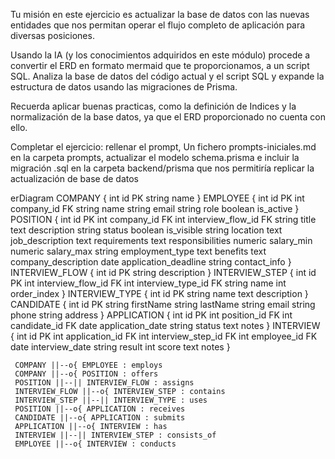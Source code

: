 Tu misión en este ejercicio es actualizar la base de datos con las nuevas entidades que nos permitan operar el flujo completo de aplicación para diversas posiciones.

Usando la IA (y los conocimientos adquiridos en este módulo) procede a convertir el ERD en formato mermaid que te proporcionamos, a un script SQL. Analiza la base de datos del código actual y el script SQL y expande la estructura de datos usando las migraciones de Prisma.

Recuerda aplicar buenas practicas, como la definición de Indices y la normalización de la base datos, ya que el ERD proporcionado no cuenta con ello.

Completar el ejercicio: rellenar el prompt, Un fichero prompts-iniciales.md en la carpeta prompts, actualizar el modelo schema.prisma e incluir la migración .sql en la carpeta backend/prisma que nos permitiría replicar la actualización de base de datos

erDiagram
     COMPANY {
         int id PK
         string name
     }
     EMPLOYEE {
         int id PK
         int company_id FK
         string name
         string email
         string role
         boolean is_active
     }
     POSITION {
         int id PK
         int company_id FK
         int interview_flow_id FK
         string title
         text description
         string status
         boolean is_visible
         string location
         text job_description
         text requirements
         text responsibilities
         numeric salary_min
         numeric salary_max
         string employment_type
         text benefits
         text company_description
         date application_deadline
         string contact_info
     }
     INTERVIEW_FLOW {
         int id PK
         string description
     }
     INTERVIEW_STEP {
         int id PK
         int interview_flow_id FK
         int interview_type_id FK
         string name
         int order_index
     }
     INTERVIEW_TYPE {
         int id PK
         string name
         text description
     }
     CANDIDATE {
         int id PK
         string firstName
         string lastName
         string email
         string phone
         string address
     }
     APPLICATION {
         int id PK
         int position_id FK
         int candidate_id FK
         date application_date
         string status
         text notes
     }
     INTERVIEW {
         int id PK
         int application_id FK
         int interview_step_id FK
         int employee_id FK
         date interview_date
         string result
         int score
         text notes
     }

     COMPANY ||--o{ EMPLOYEE : employs
     COMPANY ||--o{ POSITION : offers
     POSITION ||--|| INTERVIEW_FLOW : assigns
     INTERVIEW_FLOW ||--o{ INTERVIEW_STEP : contains
     INTERVIEW_STEP ||--|| INTERVIEW_TYPE : uses
     POSITION ||--o{ APPLICATION : receives
     CANDIDATE ||--o{ APPLICATION : submits
     APPLICATION ||--o{ INTERVIEW : has
     INTERVIEW ||--|| INTERVIEW_STEP : consists_of
     EMPLOYEE ||--o{ INTERVIEW : conducts